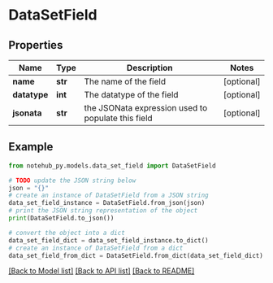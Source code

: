 # DataSetField

## Properties

| Name         | Type    | Description                                        | Notes      |
| ------------ | ------- | -------------------------------------------------- | ---------- |
| **name**     | **str** | The name of the field                              | [optional] |
| **datatype** | **int** | The datatype of the field                          | [optional] |
| **jsonata**  | **str** | the JSONata expression used to populate this field | [optional] |

## Example

```python
from notehub_py.models.data_set_field import DataSetField

# TODO update the JSON string below
json = "{}"
# create an instance of DataSetField from a JSON string
data_set_field_instance = DataSetField.from_json(json)
# print the JSON string representation of the object
print(DataSetField.to_json())

# convert the object into a dict
data_set_field_dict = data_set_field_instance.to_dict()
# create an instance of DataSetField from a dict
data_set_field_from_dict = DataSetField.from_dict(data_set_field_dict)
```

[[Back to Model list]](../README.md#documentation-for-models) [[Back to API list]](../README.md#documentation-for-api-endpoints) [[Back to README]](../README.md)
